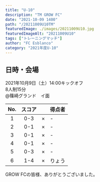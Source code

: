 ```yaml
---
title: "U-10"
description: "TM GROW FC"
date: "2021-10-09 1400"
path: "/20211009U10TM"
featuredImage: ./images/20211009U10.jpg
featuredImageAlt: "20211009U10"
tags: ["トレーニングマッチ"]
author: "FC Esblanco"
category: "2021年度U-10"
---
```


## 日時・会場

2021年10月9日（土）14:00キックオフ  
8人制15分  
@篠崎グランド　イ面

| No.| スコア |   | 得点者  |
|:--:|:------:|:-:|:--------|
| 1  | 0-3 | × |- |
| 2  | 0-1 | × |- |
| 3  | 0-1 | × |- |
| 4  | 0-1 | × |- |
| 5  | 0-3 | × |- |
| 6  | 1-4 | × |りょう |

GROW FCの皆様、ありがとうございました。
